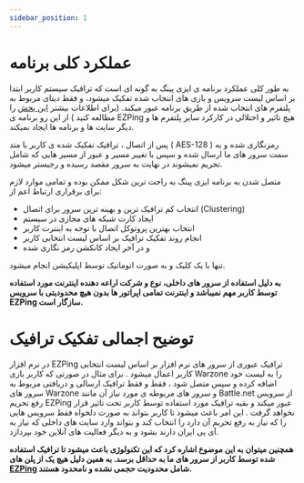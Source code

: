 ```yaml
---
sidebar_position: 1
---
```


# عملکرد کلی برنامه


به طور کلی عملکرد برنامه ی ایزی پینگ به گونه ای است که ترافیک سیستم کاربر ابتدا بر اساس لیست سرویس و بازی های انتخاب شده تفکیک میشود، و فقط دیتای مربوط به پلتفرم های انتخاب شده از طریق برنامه عبور میکند. (برای اطلاعات بیشتر [این بخش](https://ezping.ir/) را مطالعه کنید ) از این رو برنامه ی EZPing هیچ تاثیر و اختلالی در کارکرد سایر پلتفرم ها و دیگر سایت ها و برنامه ها ایجاد نمیکند. 

پس از اتصال ، ترافیک تفکیک شده ی کاربر با متد ( AES-128 ) رمزنگاری شده و به سمت سرور های ما ارسال شده و سپس با تغییر مسیر و عبور از مسیر هایی که شامل تحریم نمیشوند در نهایت به سرور مقصد رسیده و رجیستر میشود.

متصل شدن به برنامه ایزی پینگ به راحت ترین شکل ممکن بوده و تمامی موارد لازم برای برقراری ارتباط اعم از:

- انتخاب کم ترافیک ترین و بهینه ترین سرور برای اتصال (Clustering)
- ایجاد کارت شبکه های مجازی در سیستم   
- انتخاب بهترین پروتوکل اتصال با توجه به اینترت کاربر
- انجام روند تفکیک ترافیک بر اساس لیست انتخابی کاربر 
- و در آخر ایجاد کانکشن رمز نگاری شده

تنها با یک کلیک و به صورت اتوماتیک توسط اپلیکیشن انجام میشود.


**به دلیل استفاده از سرور های داخلی، نوع و شرکت اراعه دهنده اینترنت مورد استفاده توسط کاربر مهم نمیباشد و اینترنت تمامی اپراتور ها بدون هیچ محدودیتی با سرویس EZPing سازگار است.**



# توضیح اجمالی تفکیک ترافیک

در نرم افزار EZPing ترافیک عبوری از سرور های نرم افزار بر اساس لیست انتخابی کاربر اعمال میشود . برای مثال در صورتی که کاربر بازی Warzone را به لیست خود اضافه کرده و سپس متصل شود ، فقط و فقط ترافیک ارسالی و دریافتی مربوط به سرور های Warzone و سرور های مربوطه ی مورد نیاز آن مانند Battle.net از سرویس رفع تحریم EZPing عبور میکند و بقیه ترافیک مورد استفاده توسط کاربر تحت تاثیر قرار نخواهد گرفت . 
این امر باعث میشود تا کاربر بتواند به صورت دلخواه فقط سرویس هایی را که نیاز به رفع تحریم آن دارد را انتخاب کند و بتواند وارد سایت های داخلی که نیاز به آی پی ایران دارند بشود و به دیگر فعالیت های آنلاین خود بپردازد.

**همچنین میتوان به این موضوع اشاره کرد که این تکنولوژی باعث میشود تا ترافیک استفاده شده توسط کاربر از سرور های ما به حداقل برسد. به همین دلیل هیچ یک از پلن های [EZPing](https://ezping.ir/) شامل محدودیت حجمی نشده و نامحدود هستند.**
